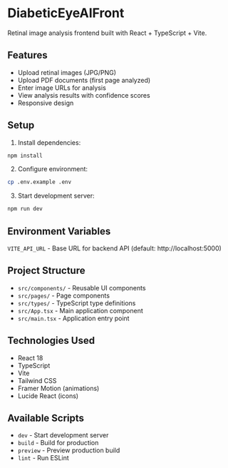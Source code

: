 # DiabeticEyeAIFront

Retinal image analysis frontend built with React + TypeScript + Vite.

## Features
- Upload retinal images (JPG/PNG)
- Upload PDF documents (first page analyzed)
- Enter image URLs for analysis
- View analysis results with confidence scores
- Responsive design

## Setup
1. Install dependencies:
```bash
npm install
```

2. Configure environment:
```bash
cp .env.example .env
```

3. Start development server:
```bash
npm run dev
```

## Environment Variables
`VITE_API_URL` - Base URL for backend API (default: http://localhost:5000)

## Project Structure
- `src/components/` - Reusable UI components
- `src/pages/` - Page components
- `src/types/` - TypeScript type definitions
- `src/App.tsx` - Main application component
- `src/main.tsx` - Application entry point

## Technologies Used
- React 18
- TypeScript
- Vite
- Tailwind CSS
- Framer Motion (animations)
- Lucide React (icons)

## Available Scripts
- `dev` - Start development server
- `build` - Build for production
- `preview` - Preview production build
- `lint` - Run ESLint
